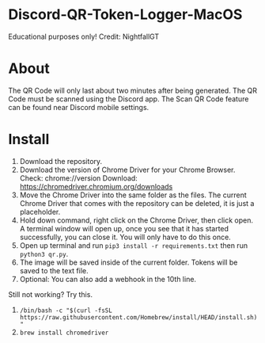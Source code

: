 # Discord-QR-Token-Logger-MacOS
Educational purposes only!
Credit: NightfallGT

# About
The QR Code will only last about two minutes after being generated. The QR Code must be scanned using the Discord app. The Scan QR Code feature can be found near Discord mobile settings.

# Install
1. Download the repository.
2. Download the version of Chrome Driver for your Chrome Browser. Check: chrome://version Download: https://chromedriver.chromium.org/downloads
3. Move the Chrome Driver into the same folder as the files. The current Chrome Driver that comes with the repository can be deleted, it is just a placeholder.
4. Hold down command, right click on the Chrome Driver, then click open. A terminal window will open up, once you see that it has started successfully, you can close it. You will only have to do this once.
5. Open up terminal and run ```pip3 install -r requirements.txt``` then run ```python3 qr.py```.
6. The image will be saved inside of the current folder. Tokens will be saved to the text file.
7. Optional: You can also add a webhook in the 10th line.

Still not working? Try this.
1. ```/bin/bash -c "$(curl -fsSL https://raw.githubusercontent.com/Homebrew/install/HEAD/install.sh)"```
2. ```brew install chromedriver```
